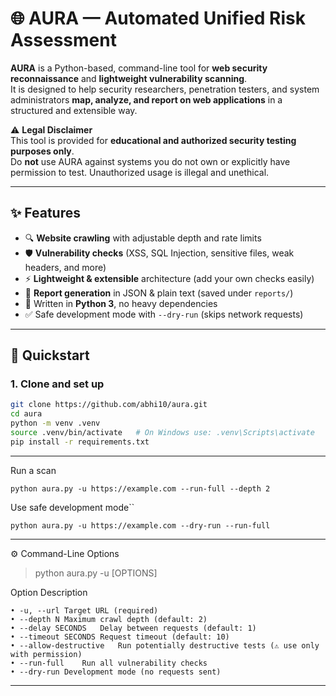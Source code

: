 # 🌐 AURA — Automated Unified Risk Assessment

**AURA** is a Python-based, command-line tool for **web security reconnaissance** and **lightweight vulnerability scanning**.  
It is designed to help security researchers, penetration testers, and system administrators **map, analyze, and report on web applications** in a structured and extensible way.

⚠️ **Legal Disclaimer**  
This tool is provided for **educational and authorized security testing purposes only**.  
Do **not** use AURA against systems you do not own or explicitly have permission to test. Unauthorized usage is illegal and unethical.

---

## ✨ Features

- 🔍 **Website crawling** with adjustable depth and rate limits  
- 🛡️ **Vulnerability checks** (XSS, SQL Injection, sensitive files, weak headers, and more)  
- ⚡ **Lightweight & extensible** architecture (add your own checks easily)  
- 📑 **Report generation** in JSON & plain text (saved under `reports/`)  
- 🐍 Written in **Python 3**, no heavy dependencies  
- ✅ Safe development mode with `--dry-run` (skips network requests)

---

## 🚀 Quickstart

### 1. Clone and set up
```bash
git clone https://github.com/abhi10/aura.git
cd aura
python -m venv .venv
source .venv/bin/activate   # On Windows use: .venv\Scripts\activate
pip install -r requirements.txt
```
---
Run a scan
```
python aura.py -u https://example.com --run-full --depth 2
```
Use safe development mode``
```
python aura.py -u https://example.com --dry-run --run-full
```
---
⚙️ Command-Line Options
> python aura.py -u <URL> [OPTIONS]

Option	Description
```
• -u, --url	Target URL (required)
• --depth N	Maximum crawl depth (default: 2)
• --delay SECONDS	Delay between requests (default: 1)
• --timeout SECONDS	Request timeout (default: 10)
• --allow-destructive	Run potentially destructive tests (⚠️ use only with permission)
• --run-full	Run all vulnerability checks
• --dry-run	Development mode (no requests sent)
```
---
